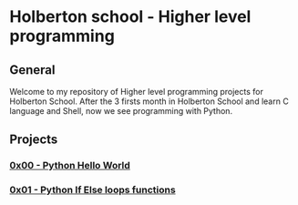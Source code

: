 # Holberton school - Higher level programming

## General

Welcome to my repository of Higher level programming projects for Holberton School. After the 3 firsts month in Holberton School and learn C language and Shell, now we see programming with Python.

## Projects

### [0x00 - Python Hello World](0x00-python-hello_world/README.md)
### [0x01 - Python If Else loops functions](0x01-python-if_else_loops_functions/README.md)
